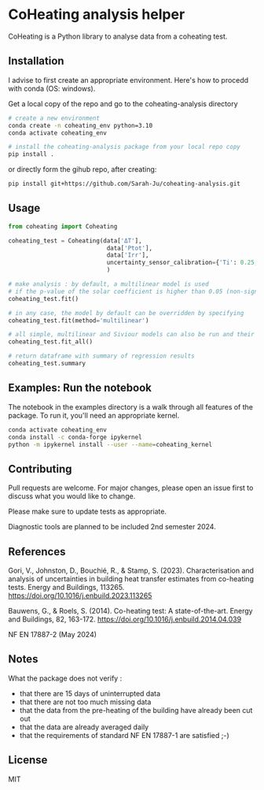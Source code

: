 # CoHeating analysis helper

CoHeating is a Python library to analyse data from a coheating test.

## Installation

I advise to first create an appropriate environment. Here's how to procedd with conda (OS: windows).

Get a local copy of the repo and go to the coheating-analysis directory

```bash
# create a new environment
conda create -n coheating_env python=3.10
conda activate coheating_env

# install the coheating-analysis package from your local repo copy
pip install .
```

or directly form the gihub repo, after creating:

``` bash
pip install git+https://github.com/Sarah-Ju/coheating-analysis.git
```

## Usage

```python
from coheating import Coheating

coheating_test = Coheating(data['ΔT'],
                            data['Ptot'],
                            data['Irr'],
                            uncertainty_sensor_calibration={'Ti': 0.25, 'Te': 0.5, 'Ph': 1, 'Isol': 1.95}
                            )

# make analysis : by default, a multilinear model is used
# if the p-value of the solar coefficient is higher than 0.05 (non-significant), a simple model is used instead
coheating_test.fit()

# in any case, the model by default can be overridden by specifying
coheating_test.fit(method='multilinear')

# all simple, multilinear and Siviour models can also be run and their results analysed
coheating_test.fit_all()

# return dataframe with summary of regression results
coheating_test.summary
```
## Examples: Run the notebook
The notebook in the examples directory is a walk through all features of the package. To run it, you'll need an appropriate kernel.

```bash
conda activate coheating_env
conda install -c conda-forge ipykernel
python -m ipykernel install --user --name=coheating_kernel
```


## Contributing
Pull requests are welcome. For major changes, please open an issue first to discuss what you would like to change.

Please make sure to update tests as appropriate.

Diagnostic tools are planned to be included 2nd semester 2024.

## References

Gori, V., Johnston, D., Bouchié, R., & Stamp, S. (2023). Characterisation and analysis of uncertainties in building heat transfer estimates from co-heating tests. Energy and Buildings, 113265.
https://doi.org/10.1016/j.enbuild.2023.113265

Bauwens, G., & Roels, S. (2014). Co-heating test: A state-of-the-art. Energy and Buildings, 82, 163-172.
https://doi.org/10.1016/j.enbuild.2014.04.039

NF EN 17887-2 (May 2024)

## Notes
What the package does not verify :
- that there are 15 days of uninterrupted data
- that there are not too much missing data
- that the data from the pre-heating of the building have already been cut out
- that the data are already averaged daily
- that the requirements of standard NF EN 17887-1 are satisfied ;-)

## License
MIT
